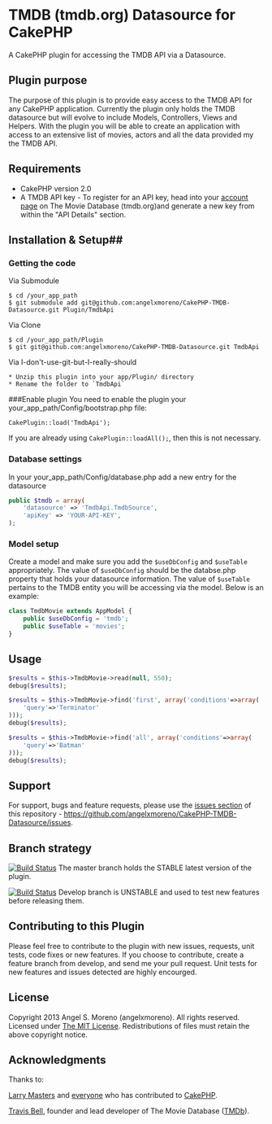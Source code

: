 TMDB (tmdb.org) Datasource for CakePHP
=======================

A CakePHP plugin for accessing the TMDB API via a Datasource.

## Plugin purpose ##
The purpose of this plugin is to provide easy access to the TMDB API for any CakePHP application. Currently the plugin only holds the TMDB datasource but will evolve to include Models, Controllers, Views and Helpers. With the plugin you will be able to create an application with access to an extensive list of movies, actors and all the data provided my the TMDB API.

## Requirements ##

* CakePHP version 2.0
* A TMDB API key - To register for an API key, head into your [account page](https://www.themoviedb.org/account/) on The Movie Database (tmdb.org)and generate a new key from within the "API Details" section.

## Installation & Setup##

### Getting the code ###
Via Submodule

	$ cd /your_app_path
	$ git submodule add git@github.com:angelxmoreno/CakePHP-TMDB-Datasource.git Plugin/TmdbApi

Via Clone

	$ cd /your_app_path/Plugin
	$ git git@github.com:angelxmoreno/CakePHP-TMDB-Datasource.git TmdbApi

Via I-don't-use-git-but-I-really-should

	* Unzip this plugin into your app/Plugin/ directory
    * Rename the folder to `TmdbApi`

###Enable plugin
You need to enable the plugin your your_app_path/Config/bootstrap.php file:

	CakePlugin::load('TmdbApi');

If you are already using `CakePlugin::loadAll();`, then this is not necessary.

### Database settings ###
In your your_app_path/Config/database.php add a new entry for the datasource

```php
public $tmdb = array(
	'datasource' => 'TmdbApi.TmdbSource',
	'apiKey' => 'YOUR-API-KEY',
);
```
### Model setup ###
Create a model and  make sure you add the `$useDbConfig` and `$useTable` appropriately. The value of `$useDbConfig` should be the databse.php property that holds your datasource information. The value of `$useTable` pertains to the TMDB entity you will be accessing via the model. Below is an example:

```php
class TmdbMovie extends AppModel {
	public $useDbConfig = 'tmdb';
	public $useTable = 'movies';
}
```

## Usage ##
```php
$results = $this->TmdbMovie->read(null, 550);
debug($results);

$results = $this->TmdbMovie->find('first', array('conditions'=>array(
	'query'=>'Terminator'
)));
debug($results);

$results = $this->TmdbMovie->find('all', array('conditions'=>array(
	'query'=>'Batman'
)));
debug($results);
```


## Support ##
For support, bugs and feature requests, please use the [issues section](https://github.com/angelxmoreno/CakePHP-TMDB-Datasource/issues) of this repository - https://github.com/angelxmoreno/CakePHP-TMDB-Datasource/issues.

## Branch strategy ##
[![Build Status](https://travis-ci.org/angelxmoreno/CakePHP-TMDB-Datasource.png?branch=master)](https://travis-ci.org/angelxmoreno/CakePHP-TMDB-Datasource) The master branch holds the STABLE latest version of the plugin.

[![Build Status](https://travis-ci.org/angelxmoreno/CakePHP-TMDB-Datasource.png?branch=develop)](https://travis-ci.org/angelxmoreno/CakePHP-TMDB-Datasource) Develop branch is UNSTABLE and used to test new features before releasing them.

## Contributing to this Plugin ##
Please feel free to contribute to the plugin with new issues, requests, unit tests, code fixes or new features. If you choose to contribute, create a feature branch from develop, and send me your pull request. Unit tests for new features and issues detected are highly encourged.

## License ##
Copyright 2013 Angel S. Moreno (angelxmoreno). All rights reserved.
Licensed under [The MIT License](http://opensource.org/licenses/mit-license.php).
Redistributions of files must retain the above copyright notice.

## Acknowledgments ##
Thanks to:

[Larry Masters](https://github.com/phpnut) and [everyone](https://github.com/cakephp/cakephp/contributors) who has contributed to [CakePHP](http://cakephp.org).

[Travis Bell](http://blog.travisbell.com/about/), founder and lead developer of The Movie Database ([TMDb](http://www.themoviedb.org/)).
